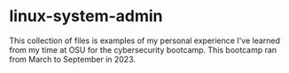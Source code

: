 # linux-system-admin
This collection of files is examples of my personal experience I've learned from my time at OSU for the cybersecurity bootcamp.
This bootcamp ran from March to September in 2023.
